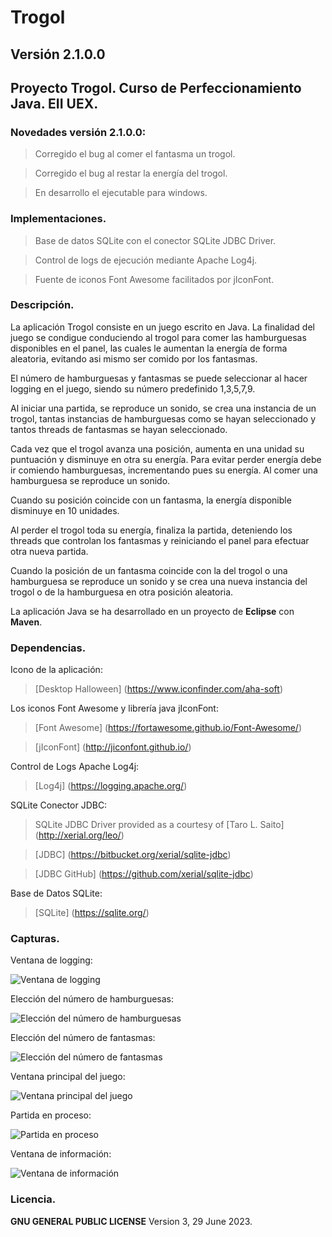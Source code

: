 # Trogol

## Versión 2.1.0.0

## Proyecto Trogol. Curso de Perfeccionamiento Java. EII UEX.

### Novedades versión 2.1.0.0:

> Corregido el bug al comer el fantasma un trogol.

> Corregido el bug al restar la energía del trogol.

> En desarrollo el ejecutable para windows.

### Implementaciones.

> Base de datos SQLite con el conector SQLite JDBC Driver.

> Control de logs de ejecución mediante Apache Log4j.

> Fuente de iconos Font Awesome facilitados por jIconFont.

### Descripción.

La aplicación Trogol consiste en un juego escrito en Java. La finalidad del juego
se condigue conduciendo al trogol para comer las hamburguesas disponibles en el
panel, las cuales le aumentan la energía de forma aleatoria, evitando asi mismo
ser comido por los fantasmas.

El número de hamburguesas y fantasmas se puede seleccionar al hacer logging en el
juego, siendo su número predefinido 1,3,5,7,9.

Al iniciar una partida, se reproduce un sonido, se crea una instancia de un trogol,
tantas instancias de hamburguesas como se hayan seleccionado y tantos threads de
fantasmas se hayan seleccionado.

Cada vez que el trogol avanza una posición, aumenta en una unidad su puntuación y
disminuye en otra su energía. Para evitar perder energía debe ir comiendo hamburguesas,
incrementando pues su energía. Al comer una hamburguesa se reproduce un sonido.

Cuando su posición coincide con un fantasma, la energía disponible disminuye en
10 unidades.

Al perder el trogol toda su energía, finaliza la partida, deteniendo los threads
que controlan los fantasmas y reiniciando el panel para efectuar otra nueva partida.

Cuando la posición de un fantasma coincide con la del trogol o una hamburguesa se
reproduce un sonido y se crea una nueva instancia del trogol o de la hamburguesa
en otra posición aleatoria.

La aplicación Java se ha desarrollado en un proyecto de **Eclipse** con **Maven**.

### Dependencias.

Icono de la aplicación:

> [Desktop Halloween] (https://www.iconfinder.com/aha-soft)

Los iconos Font Awesome y librería java jIconFont:

> [Font Awesome] (https://fortawesome.github.io/Font-Awesome/)

> [jIconFont] (http://jiconfont.github.io/)

Control de Logs Apache Log4j:

> [Log4j] (https://logging.apache.org/)

SQLite Conector JDBC:

> SQLite JDBC Driver provided as a courtesy of [Taro L. Saito] (http://xerial.org/leo/)

> [JDBC] (https://bitbucket.org/xerial/sqlite-jdbc)

> [JDBC GitHub] (https://github.com/xerial/sqlite-jdbc)

Base de Datos SQLite:

> [SQLite] (https://sqlite.org/)

### Capturas.

Ventana de logging:

![Ventana de logging](https://dl.dropboxusercontent.com/u/3193442/Proyectos/Trogol01.png)

Elección del número de hamburguesas:

![Elección del número de hamburguesas](https://dl.dropboxusercontent.com/u/3193442/Proyectos/Trogol02.png)

Elección del número de fantasmas:

![Elección del número de fantasmas](https://dl.dropboxusercontent.com/u/3193442/Proyectos/Trogol03.png)

Ventana principal del juego:

![Ventana principal del juego](https://dl.dropboxusercontent.com/u/3193442/Proyectos/Trogol04.png)

Partida en proceso:

![Partida en proceso](https://dl.dropboxusercontent.com/u/3193442/Proyectos/Trogol05.png)

Ventana de información:

![Ventana de información](https://dl.dropboxusercontent.com/u/3193442/Proyectos/Trogol06.png)

### Licencia.

**GNU GENERAL PUBLIC LICENSE** Version 3, 29 June 2023.

